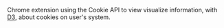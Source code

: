 Chrome extension using the Cookie API to view visualize information, with <a href="http://d3js.org/">D3</a>, about cookies on user's system.
